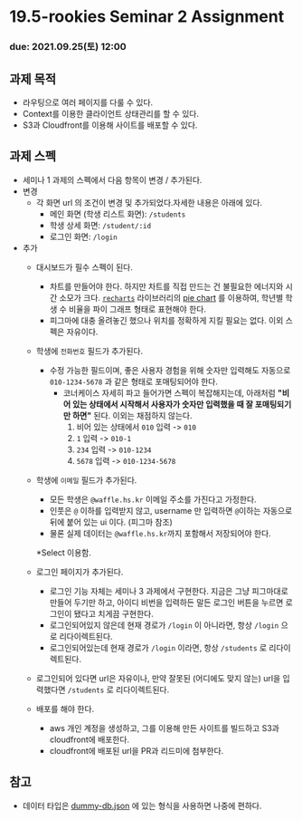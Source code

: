 19.5-rookies Seminar 2 Assignment
================================

### **due: 2021.09.25(토) 12:00**

## 과제 목적
- 라우팅으로 여러 페이지를 다룰 수 있다.
- Context를 이용한 클라이언트 상태관리를 할 수 있다.
- S3과 Cloudfront를 이용해 사이트를 배포할 수 있다.

## 과제 스펙
- 세미나 1 과제의 스펙에서 다음 항목이 변경 / 추가된다.
- 변경
    - 각 화면 url 의 조건이 변경 및 추가되었다.자세한 내용은 아래에 있다.
      - 메인 화면 (학생 리스트 화면): `/students`
      - 학생 상세 화면: `/student/:id`
      - 로그인 화면: `/login`
- 추가
    - 대시보드가 필수 스펙이 된다.
      - 차트를 만들어야 한다. 하지만 차트를 직접 만드는 건 불필요한 에너지와 시간 소모가 크다. [`recharts`](https://recharts.org/en-US/) 라이브러리의 [pie chart](https://recharts.org/en-US/api/PieChart) 를 이용하여, 학년별 학생 수 비율을 파이 그래프 형태로 표현해야 한다.
      - 피그마에 대충 올려놓긴 했으나 위치를 정확하게 지킬 필요는 없다. 이외 스펙은 자유이다.
    - 학생에 `전화번호` 필드가 추가된다.
      - 수정 가능한 필드이며, 좋은 사용자 경험을 위해 숫자만 입력해도 자동으로 `010-1234-5678` 과 같은 형태로 포매팅되어야 한다.
        - 코너케이스 자세히 파고 들어가면 스펙이 복잡해지는데, 아래처럼 **"비어 있는 상태에서 시작해서 사용자가 숫자만 입력했을 때 잘 포매팅되기만 하면"** 된다. 이외는 채점하지 않는다.
          1. 비어 있는 상태에서 `010` 입력 -> `010`
          1. `1` 입력 -> `010-1`
          1. `234` 입력 -> `010-1234`
          1. `5678` 입력 -> `010-1234-5678`
    - 학생에 `이메일` 필드가 추가된다.
      - 모든 학생은 `@waffle.hs.kr` 이메일 주소를 가진다고 가정한다.
      - 인풋은 `@` 이하를 입력받지 않고, username 만 입력하면 `@`이하는 자동으로 뒤에 붙어 있는 ui 이다. (피그마 참조)
      - 물론 실제 데이터는 `@waffle.hs.kr`까지 포함해서 저장되어야 한다.
    
      *Select 이용함.
    
    - 로그인 페이지가 추가된다.
      - 로그인 기능 자체는 세미나 3 과제에서 구현한다. 지금은 그냥 피그마대로 만들어 두기만 하고, 아이디 비번을 입력하든 말든 로그인 버튼을 누르면 로그인이 됐다고 치게끔 구현한다.
      - 로그인되어있지 않은데 현재 경로가 `/login` 이 아니라면, 항상 `/login` 으로 리다이렉트된다.
      - 로그인되어있는데 현재 경로가 `/login` 이라면, 항상 `/students` 로 리다이렉트된다.
    - 로그인되어 있다면 url은 자유이나, 만약 잘못된 (어디에도 맞지 않는) url을 입력했다면 `/students` 로 리다이렉트된다.
    - 배포를 해야 한다.
      - aws 개인 계정을 생성하고, 그를 이용해 만든 사이트를 빌드하고 S3과 cloudfront에 배포한다.
      - cloudfront에 배포된 url을 PR과 리드미에 첨부한다.

## 참고
- 데이터 타입은 [dummy-db.json](dummy-db.json) 에 있는 형식을 사용하면 나중에 편하다.

